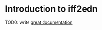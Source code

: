 # Introduction to iff2edn

TODO: write [great documentation](http://jacobian.org/writing/what-to-write/)
